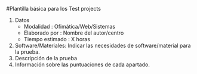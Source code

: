 
#Plantilla básica para los Test projects

1. Datos
    * Modalidad       : Ofimática/Web/Sistemas
    * Elaborado por   : Nombre del autor/centro
    * Tiempo estimado : X horas
1. Software/Materiales: Indicar las necesidades de software/material para la prueba.
1. Descripción de la prueba
1. Información sobre las puntuaciones de cada apartado.
